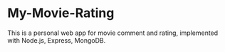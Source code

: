 # My-Movie-Rating
This is a personal web app for movie comment and rating, implemented with Node.js, Express, MongoDB.
